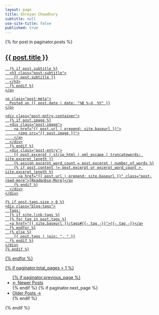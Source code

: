 ```yaml
---
layout: page
title: Shreyan Chowdhury
subtitle: null
use-site-title: false
published: true
---
```

<div class="posts-list">
  {% for post in paginator.posts %}
  <article class="post-preview">
    <a href="{{ post.url | prepend: site.baseurl }}">
	  <h2 class="post-title">{{ post.title }}</h2>

	  {% if post.subtitle %}
	  <h3 class="post-subtitle">
	    {{ post.subtitle }}
	  </h3>
	  {% endif %}
    </a>

    <p class="post-meta">
      Posted on {{ post.date | date: "%B %-d, %Y" }}
    </p>

    <div class="post-entry-container">
      {% if post.image %}
      <div class="post-image">
        <a href="{{ post.url | prepend: site.baseurl }}">
          <img src="{{ post.image }}">
        </a>
      </div>
      {% endif %}
      <div class="post-entry">
        {{ post.excerpt | strip_html | xml_escape | truncatewords: site.excerpt_length }}
        {% assign excerpt_word_count = post.excerpt | number_of_words %}
        {% if post.content != post.excerpt or excerpt_word_count > site.excerpt_length %}
          <a href="{{ post.url | prepend: site.baseurl }}" class="post-read-more">[Read&nbsp;More]</a>
        {% endif %}
      </div>
    </div>

    {% if post.tags.size > 0 %}
    <div class="blog-tags">
      Tags:
      {% if site.link-tags %}
      {% for tag in post.tags %}
      <a href="{{ site.baseurl }}/tags#{{- tag -}}">{{- tag -}}</a>
      {% endfor %}
      {% else %}
        {{ post.tags | join: ", " }}
      {% endif %}
    </div>
    {% endif %}

   </article>
  {% endfor %}
</div>

{% if paginator.total_pages > 1 %}
<ul class="pager main-pager">
  {% if paginator.previous_page %}
  <li class="previous">
    <a href="{{ paginator.previous_page_path | prepend: site.baseurl | replace: '//', '/' }}">&larr; Newer Posts</a>
  </li>
  {% endif %}
  {% if paginator.next_page %}
  <li class="next">
    <a href="{{ paginator.next_page_path | prepend: site.baseurl | replace: '//', '/' }}">Older Posts &rarr;</a>
  </li>
  {% endif %}
</ul>
{% endif %}